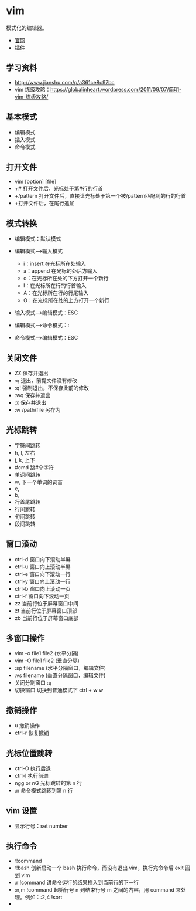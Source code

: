 # vim

模式化的编辑器。

- [官网](http://www.vim.org/)  
- [插件](http://www.vim.org/scripts/script_search_results.php?order_by=rating)  

## 学习资料

- http://www.jianshu.com/p/a361ce8c97bc
- vim 练级攻略：https://globalinheart.wordpress.com/2011/09/07/简明-vim-练级攻略/  

## 基本模式

- 编辑模式
- 插入模式
- 命令模式

## 打开文件

* vim [option] [file]
* +# 打开文件后，光标处于第#行的行首
* +/pattern 打开文件后，直接让光标处于第一个被/pattern匹配到的行的行首
* +打开文件后，在尾行追加

## 模式转换

* 编辑模式：默认模式
* 编辑模式-->输入模式

   * i：insert 在光标所在处输入
   * a：append 在光标的处后方输入
   * o：在光标所在处的下方打开一个新行
   * I：在光标所在行的行首输入
   * A：在光标所在行的行尾输入
   * O：在光标所在处的上方打开一个新行

* 输入模式-->编辑模式：ESC
* 编辑模式-->命令模式：:
* 命令模式-->编辑模式：ESC

## 关闭文件

* ZZ 保存并退出
* :q 退出，前提文件没有修改
* :q! 强制退出，不保存此前的修改
* :wq 保存并退出
* :x 保存并退出
* :w /path/file 另存为

## 光标跳转

* 字符间跳转
* h, l, 左右
* j, k, 上下
* #cmd 跳#个字符
* 单词间跳转
* w, 下一个单词的词首
* e,
* b,
* 行首尾跳转
* 行间跳转
* 句间跳转
* 段间跳转

## 窗口滚动

- ctrl-d 窗口向下滚动半屏
- ctrl-u 窗口向上滚动半屏
- ctrl-e 窗口向下滚动一行
- ctrl-y 窗口向上滚动一行
- ctrl-b 窗口向上滚动一页
- ctrl-f 窗口向下滚动一页
- zz     当前行位于屏幕窗口中间
- zt     当前行位于屏幕窗口顶部
- zb     当前行位于屏幕窗口底部
 
## 多窗口操作

- vim -o file1 file2 (水平分隔)  
- vim -O file1 file2 (垂直分隔)  
- :sp filename (水平分隔窗口，编辑文件)  
- :vs filename (垂直分隔窗口，编辑文件)  
- 关闭分割窗口 :q  
- 切换窗口 切换到普通模式下 ctrl + w w  

## 撤销操作

- u 撤销操作
- ctrl-r 恢复撤销

## 光标位置跳转

- ctrl-O 执行后退
- ctrl-I 执行前进
- ngg or nG 光标跳转的第 n 行
- :n 命令模式跳转到第 n 行

## vim 设置

- 显示行号：set number

## 执行命令

- :!command
- :!bash  创新启动一个 bash 执行命令，而没有退出 vim，执行完命令后 exit 回到 vim
- :r !command  讲命令运行的结果插入到当前行的下一行
- :n,m !command 起始行号 n 到结束行号 m 之间的内容，用 command 来处理。例如：:2,4 !sort
- 


